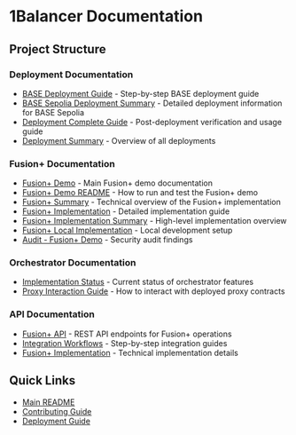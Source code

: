 # 1Balancer Documentation

## Project Structure

### Deployment Documentation
- [BASE Deployment Guide](./deployment/BASE-DEPLOYMENT-GUIDE.md) - Step-by-step BASE deployment guide
- [BASE Sepolia Deployment Summary](./deployment/BASE-SEPOLIA-DEPLOYMENT-SUMMARY.md) - Detailed deployment information for BASE Sepolia
- [Deployment Complete Guide](./deployment/DEPLOYMENT-COMPLETE.md) - Post-deployment verification and usage guide
- [Deployment Summary](./deployment/DEPLOYMENT-SUMMARY.md) - Overview of all deployments

### Fusion+ Documentation
- [Fusion+ Demo](./fusion-plus/FUSION-PLUS-DEMO.md) - Main Fusion+ demo documentation
- [Fusion+ Demo README](./fusion-plus/FUSION-PLUS-DEMO-README.md) - How to run and test the Fusion+ demo
- [Fusion+ Summary](./fusion-plus/FUSION-PLUS-SUMMARY.md) - Technical overview of the Fusion+ implementation
- [Fusion+ Implementation](./fusion-plus/FUSION-PLUS-IMPLEMENTATION.md) - Detailed implementation guide
- [Fusion+ Implementation Summary](./fusion-plus/FUSION-PLUS-IMPLEMENTATION-SUMMARY.md) - High-level implementation overview
- [Fusion+ Local Implementation](./fusion-plus/FUSION-PLUS-LOCAL-IMPLEMENTATION.md) - Local development setup
- [Audit - Fusion+ Demo](./fusion-plus/audit-fusion-plus-demo.md) - Security audit findings

### Orchestrator Documentation
- [Implementation Status](./orchestrator/ORCHESTRATOR-IMPLEMENTATION-STATUS.md) - Current status of orchestrator features
- [Proxy Interaction Guide](./orchestrator/PROXY-INTERACTION-GUIDE.md) - How to interact with deployed proxy contracts

### API Documentation
- [Fusion+ API](../packages/orchestrator/docs/FUSION-PLUS-API.md) - REST API endpoints for Fusion+ operations
- [Integration Workflows](../packages/orchestrator/docs/INTEGRATION-WORKFLOWS.md) - Step-by-step integration guides
- [Fusion+ Implementation](../packages/orchestrator/docs/FUSION-PLUS-IMPLEMENTATION.md) - Technical implementation details

## Quick Links
- [Main README](../README.md)
- [Contributing Guide](../CONTRIBUTING.md)
- [Deployment Guide](../BASE-DEPLOYMENT-GUIDE.md)